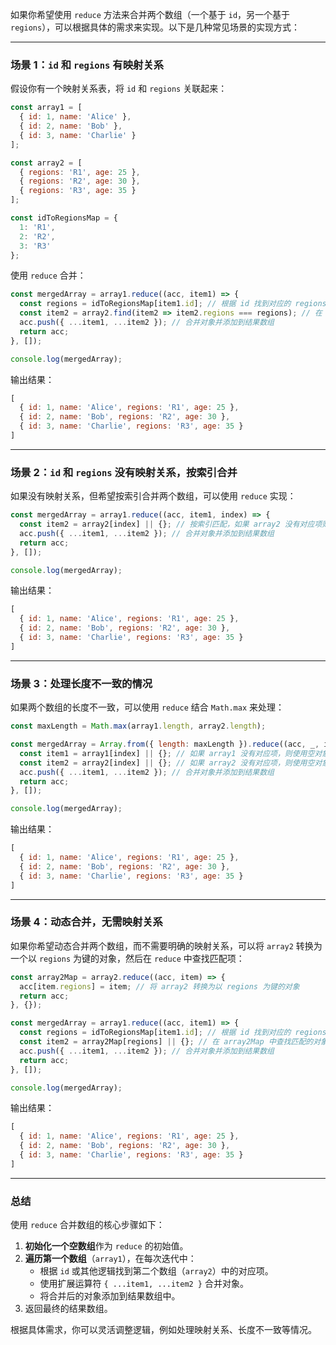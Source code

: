 如果你希望使用 `reduce` 方法来合并两个数组（一个基于 `id`，另一个基于 `regions`），可以根据具体的需求来实现。以下是几种常见场景的实现方式：

---

### 场景 1：`id` 和 `regions` 有映射关系
假设你有一个映射关系表，将 `id` 和 `regions` 关联起来：

```javascript
const array1 = [
  { id: 1, name: 'Alice' },
  { id: 2, name: 'Bob' },
  { id: 3, name: 'Charlie' }
];

const array2 = [
  { regions: 'R1', age: 25 },
  { regions: 'R2', age: 30 },
  { regions: 'R3', age: 35 }
];

const idToRegionsMap = {
  1: 'R1',
  2: 'R2',
  3: 'R3'
};
```

使用 `reduce` 合并：

```javascript
const mergedArray = array1.reduce((acc, item1) => {
  const regions = idToRegionsMap[item1.id]; // 根据 id 找到对应的 regions
  const item2 = array2.find(item2 => item2.regions === regions); // 在 array2 中找到匹配的对象
  acc.push({ ...item1, ...item2 }); // 合并对象并添加到结果数组
  return acc;
}, []);

console.log(mergedArray);
```

输出结果：

```javascript
[
  { id: 1, name: 'Alice', regions: 'R1', age: 25 },
  { id: 2, name: 'Bob', regions: 'R2', age: 30 },
  { id: 3, name: 'Charlie', regions: 'R3', age: 35 }
]
```

---

### 场景 2：`id` 和 `regions` 没有映射关系，按索引合并
如果没有映射关系，但希望按索引合并两个数组，可以使用 `reduce` 实现：

```javascript
const mergedArray = array1.reduce((acc, item1, index) => {
  const item2 = array2[index] || {}; // 按索引匹配，如果 array2 没有对应项则使用空对象
  acc.push({ ...item1, ...item2 }); // 合并对象并添加到结果数组
  return acc;
}, []);

console.log(mergedArray);
```

输出结果：

```javascript
[
  { id: 1, name: 'Alice', regions: 'R1', age: 25 },
  { id: 2, name: 'Bob', regions: 'R2', age: 30 },
  { id: 3, name: 'Charlie', regions: 'R3', age: 35 }
]
```

---

### 场景 3：处理长度不一致的情况
如果两个数组的长度不一致，可以使用 `reduce` 结合 `Math.max` 来处理：

```javascript
const maxLength = Math.max(array1.length, array2.length);

const mergedArray = Array.from({ length: maxLength }).reduce((acc, _, index) => {
  const item1 = array1[index] || {}; // 如果 array1 没有对应项，则使用空对象
  const item2 = array2[index] || {}; // 如果 array2 没有对应项，则使用空对象
  acc.push({ ...item1, ...item2 }); // 合并对象并添加到结果数组
  return acc;
}, []);

console.log(mergedArray);
```

输出结果：

```javascript
[
  { id: 1, name: 'Alice', regions: 'R1', age: 25 },
  { id: 2, name: 'Bob', regions: 'R2', age: 30 },
  { id: 3, name: 'Charlie', regions: 'R3', age: 35 }
]
```

---

### 场景 4：动态合并，无需映射关系
如果你希望动态合并两个数组，而不需要明确的映射关系，可以将 `array2` 转换为一个以 `regions` 为键的对象，然后在 `reduce` 中查找匹配项：

```javascript
const array2Map = array2.reduce((acc, item) => {
  acc[item.regions] = item; // 将 array2 转换为以 regions 为键的对象
  return acc;
}, {});

const mergedArray = array1.reduce((acc, item1) => {
  const regions = idToRegionsMap[item1.id]; // 根据 id 找到对应的 regions
  const item2 = array2Map[regions] || {}; // 在 array2Map 中查找匹配的对象
  acc.push({ ...item1, ...item2 }); // 合并对象并添加到结果数组
  return acc;
}, []);

console.log(mergedArray);
```

输出结果：

```javascript
[
  { id: 1, name: 'Alice', regions: 'R1', age: 25 },
  { id: 2, name: 'Bob', regions: 'R2', age: 30 },
  { id: 3, name: 'Charlie', regions: 'R3', age: 35 }
]
```

---

### 总结
使用 `reduce` 合并数组的核心步骤如下：
1. **初始化一个空数组**作为 `reduce` 的初始值。
2. **遍历第一个数组**（`array1`），在每次迭代中：
   - 根据 `id` 或其他逻辑找到第二个数组（`array2`）中的对应项。
   - 使用扩展运算符 `{ ...item1, ...item2 }` 合并对象。
   - 将合并后的对象添加到结果数组中。
3. 返回最终的结果数组。

根据具体需求，你可以灵活调整逻辑，例如处理映射关系、长度不一致等情况。
